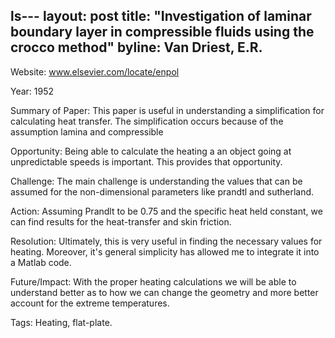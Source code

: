 ls---
layout: post
title: "Investigation of laminar boundary layer in compressible fluids using the crocco method"
byline: Van Driest, E.R.
---
Website: www.elsevier.com/locate/enpol

Year: 1952

Summary of Paper: This paper is useful in understanding a simplification for calculating heat transfer. The simplification occurs because of the assumption lamina and compressible 

Opportunity: Being able to calculate the heating a an object going at unpredictable speeds is important. This provides that opportunity. 

Challenge: The main challenge is understanding the values that can be assumed for the non-dimensional parameters like prandtl and sutherland. 

Action: Assuming Prandlt to be 0.75 and the specific heat held constant, we can find results for the heat-transfer and skin friction. 

Resolution: Ultimately, this is very useful in finding the necessary values for heating. Moreover, it's general simplicity has allowed me to integrate it into a Matlab code.

Future/Impact: With the proper heating calculations we will be able to understand better as to how we can change the geometry and more better account for the extreme temperatures. 

Tags: Heating, flat-plate.